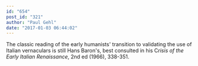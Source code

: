 ```yaml
---
id: "654"
post_id: "321"
author: "Paul Gehl"
date: "2017-01-03 06:44:02"
---
```

The classic reading of the early humanists' transition to validating the use of Italian vernaculars is still Hans Baron's, best consulted in his C<em>risis of the Early Italian Renaissance</em>, 2nd ed (1966), 338-351.
